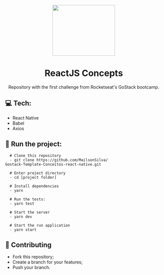 <p align="center">
  <img width="200" height="163" src="https://camo.githubusercontent.com/8c13dc2618dbd7f76d1d574350b98fdee1335ce5/68747470733a2f2f726f636b6574736561742d63646e2e73332d73612d656173742d312e616d617a6f6e6177732e636f6d2f626f6f7463616d702d6865616465722e706e67">
</p>
<h1 align=center>ReactJS Concepts</h1>
<p align="center">Repository with the first challenge from Rocketseat's GoStack bootcamp.</p>

## :computer: Tech:
- React Native
- Babel
- Axios

## :running: Run the project:
```shell
  # Clone this repository
  - git clone https://github.com/MailsonSilva/
Gostack-Template-Conceitos-react-native.git
  
  # Enter project directory
  - cd [project folder]
  
  # Install dependencies
  - yarn
  
  # Run the tests:
  - yarn test
  
  # Start the server
  - yarn dev
  
  # Start the run application
  - yarn start
```

## :fork_and_knife: Contributing
- Fork this repository;
- Create a branch for your features;
- Push your branch.
